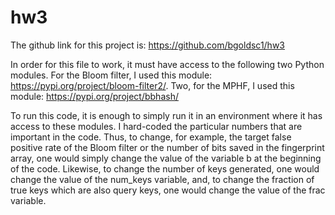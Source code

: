 # hw3

The github link for this project is: https://github.com/bgoldsc1/hw3

In order for this file to work, it must have access to the following two Python modules. For the Bloom filter, I used this module: https://pypi.org/project/bloom-filter2/. Two, for the MPHF, I used this module: https://pypi.org/project/bbhash/

To run this code, it is enough to simply run it in an environment where it has access to these modules. I hard-coded the particular numbers that are important in the code. Thus, to change, for example, the target false positive rate of the Bloom filter or the number of bits saved in the fingerprint array, one would simply change the value of the variable b at the beginning of the code. Likewise, to change the number of keys generated, one would change the value of the num_keys variable, and, to change the fraction of true keys which are also query keys, one would change the value of the frac variable. 
